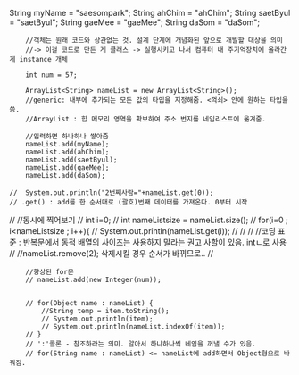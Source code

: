 ﻿String myName = "saesompark";
		String ahChim = "ahChim";
		String saetByul = "saetByul";
		String gaeMee = "gaeMee";
		String daSom = "daSom";
				
		//객체는 원래 코드와 상관없는 것. 설계 단계에 개념화된 앞으로 개발할 대상을 의미 
		//-> 이걸 코드로 만든 게 클래스 -> 실행시키고 나서 컴퓨터 내 주기억장치에 올라간 게 instance 개체
		
		int num = 57;
		
		ArrayList<String> nameList = new ArrayList<String>();
		//generic: 내부에 추가되는 모든 값의 타입을 지정해줌. <꺽쇠> 안에 원하는 타입을 씀. 
		//ArrayList : 힙 메모리 영역을 확보하여 주소 번지를 네임리스트에 옮겨줌.
		
		//입력하면 하나하나 쌓아줌
		nameList.add(myName);
		nameList.add(ahChim);
		nameList.add(saetByul);
		nameList.add(gaeMee);
		nameList.add(daSom);
		
	//	System.out.println("2번째사람="+nameList.get(0));
	// .get() : add를 한 순서대로 (괄호)번째 데이터를 가져온다. 0부터 시작  
	
//		//동시에 찍어보기
//		int i=0;
//		int nameListsize = nameList.size(); 
//		for(i=0 ; i<nameListsize ; i++){
//			System.out.println(nameList.get(i));
//			//
//			//코딩 표준 : 반복문에서 동적 배열의 사이즈는 사용하지 말라는 권고 사할이 있음. intㄴ로 사용
//			//nameList.remove(2); 삭제시킬 경우 순서가 바뀌므로..
//			
			
		//향상된 for문
		// nameList.add(new Integer(num));
		
		
		// for(Object name : nameList) {
			//String temp = item.toString();
			// System.out.println(item);
			// System.out.println(nameList.indexOf(item));
		// }
		// ':'콜론 - 참조하라는 의미. 알아서 하나하나씩 네임을 꺼낼 수가 있음.
		// for(String name : nameList) <= nameList에 add하면서 Object형으로 바꿔짐.  